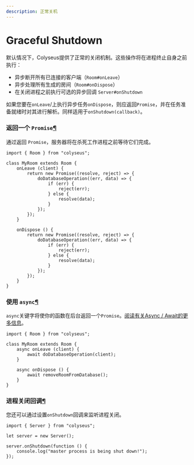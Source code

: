```yaml
---
description: 正常关机
---
```


# Graceful Shutdown

默认情况下，Colyseus提供了正常的关闭机制。这些操作将在进程终止自身之前执行：

* 异步断开所有已连接的客户端（`Room#onLeave`）
* 异步处理所有生成的房间（`Room#onDispose`）
* 在关闭进程之前执行可选的异步回调 `Server#onShutdown`

如果您要在`onLeave`/上执行异步任务`onDispose`，则应返回`Promise`，并在任务准备就绪时对其进行解析。同样适用于`onShutdown(callback)`。

### 返回一个 `Promise`[¶](https://docs.colyseus.io/server/graceful-shutdown/#returning-a-promise) <a id="returning-a-promise"></a>

通过返回 `Promise`，服务器将在杀死工作进程之前等待它们完成。

```text
import { Room } from "colyseus";

class MyRoom extends Room {
    onLeave (client) {
        return new Promise((resolve, reject) => {
            doDatabaseOperation((err, data) => {
                if (err) {
                    reject(err);
                } else {
                    resolve(data);
                }
            });
        });
    }

    onDispose () {
        return new Promise((resolve, reject) => {
            doDatabaseOperation((err, data) => {
                if (err) {
                    reject(err);
                } else {
                    resolve(data);
                }
            });
        });
    }
}
```

### 使用 `async`[¶](https://docs.colyseus.io/server/graceful-shutdown/#using-async) <a id="using-async"></a>

`async`关键字将使你的函数在后台返回一个`Promise`。[阅读有关Async / Await的更多信息](https://basarat.gitbooks.io/typescript/content/docs/async-await.html)。

```text
import { Room } from "colyseus";

class MyRoom extends Room {
    async onLeave (client) {
        await doDatabaseOperation(client);
    }

    async onDispose () {
        await removeRoomFromDatabase();
    }
}
```

### 进程关闭回调[¶](https://docs.colyseus.io/server/graceful-shutdown/#process-shutdown-callback) <a id="process-shutdown-callback"></a>

您还可以通过设置`onShutdown`回调来监听进程关闭。

```text
import { Server } from "colyseus";

let server = new Server();

server.onShutdown(function () {
    console.log("master process is being shut down!");
});
```



